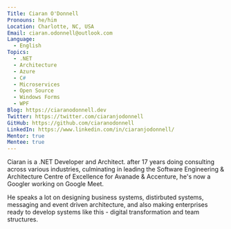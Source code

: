 ```yaml
---
Title: Ciaran O'Donnell
Pronouns: he/him
Location: Charlotte, NC, USA
Email: ciaran.odonnell@outlook.com
Language:
  - English
Topics:
  - .NET
  - Architecture
  - Azure
  - C#
  - Microservices
  - Open Source
  - Windows Forms
  - WPF
Blog: https://ciaranodonnell.dev
Twitter: https://twitter.com/ciaranjodonnell
GitHub: https://github.com/ciaranodonnell
LinkedIn: https://www.linkedin.com/in/ciaranjodonnell/
Mentor: true
Mentee: true
---
```

Ciaran is a .NET Developer and Architect. after 17 years doing consulting across various industries, culminating in leading the Software Engineering & Architecture Centre of Excellence for Avanade & Accenture, he's now a Googler working on Google Meet. 

He speaks a lot on designing business systems, distirbuted systems, messaging and event driven architecture, and also making enterprises ready to develop systems like this - digital transformation and team structures.   

